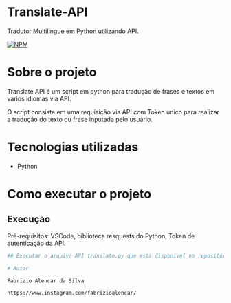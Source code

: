 # Translate-API
Tradutor Multilingue em Python utilizando API.

[![NPM](https://img.shields.io/npm/l/react)](https://github.com/FabrizioAlencarDev/Redme/blob/main/LICENCE) 

# Sobre o projeto

Translate API é um script em python para tradução de frases e textos em varios idiomas via API.

O script consiste em uma requisição via API com Token unico para realizar a tradução do texto ou frase inputada pelo usuário.


# Tecnologias utilizadas
- Python

# Como executar o projeto

## Execução
Pré-requisitos: VSCode, biblioteca resquests do Python, Token de autenticação da API.

```bash
## Executar o arquivo API translate.py que está disponivel no repositório com VSCode.

# Autor

Fabrizio Alencar da Silva 

https://www.instagram.com/fabrizioalencar/

